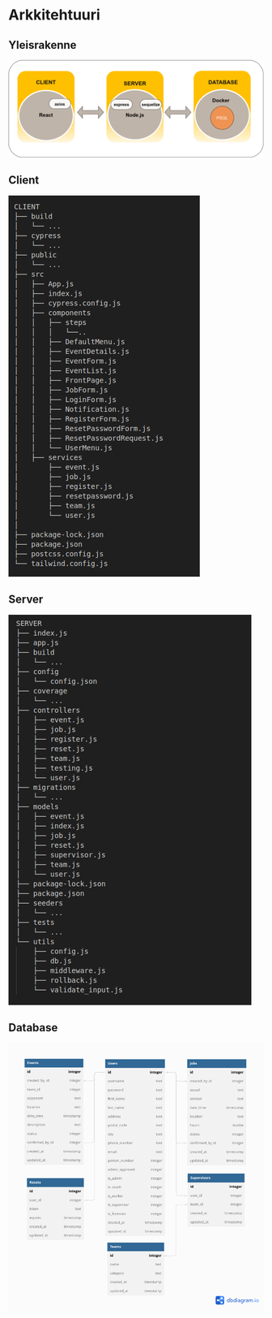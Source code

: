 # Arkkitehtuuri

## Yleisrakenne

![Client-Server-Database-image](https://github.com/Urheiluseura-3-0/urheiluseura3.0/blob/documentation-up/documentation/pictures/client-server-database.png)

## Client

![Client directory tree image](https://github.com/Urheiluseura-3-0/urheiluseura3.0/blob/documentation-up/documentation/pictures/client_tree_structure.png)



## Server

![Server directory tree image](https://github.com/Urheiluseura-3-0/urheiluseura3.0/blob/documentation-up/documentation/pictures/server_tree_structure.png)


## Database

![Database image](https://github.com/Urheiluseura-3-0/urheiluseura3.0/blob/documentation-up/documentation/pictures/Tietokantakaavio.png)